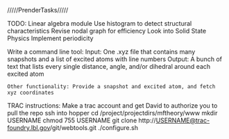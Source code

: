 /////PrenderTasks/////

TODO:
Linear algebra module
Use histogram to detect structural characteristics
Revise nodal graph for efficiency
Look into Solid State Physics
Implement periodicity


Write a command line tool:
	Input: One .xyz file that contains many snapshots and a list of excited atoms with line numbers
	Output: A bunch of text that lists every single distance, angle, and/or dihedral around each excited atom

	Other functionality: Provide a snapshot and excited atom, and fetch xyz coordinates


TRAC instructions:
Make a trac account and get David to authorize you to pull the repo
ssh into hopper
cd /project/projectdirs/mftheory/www
mkdir USERNAME
chmod 755 USERNAME
git clone http://USERNAME@trac-foundry.lbl.gov/git/webtools.git
./configure.sh
